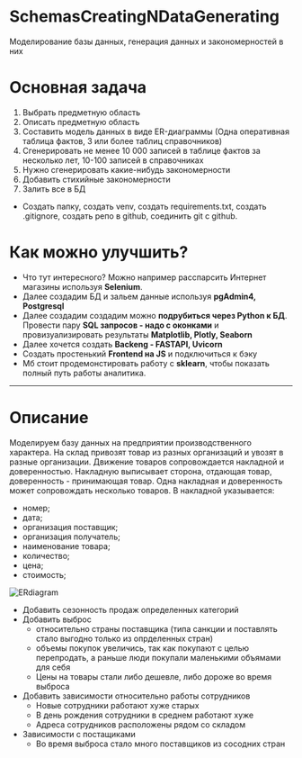 # SchemasCreatingNDataGenerating
Моделирование базы данных, генерация данных и закономерностей в них

# Основная задача
1. Выбрать предметную область
2. Описать предметную область
3. Составить модель данных в виде ER-диаграммы (Одна оперативная таблица фактов, 3 или более таблиц справочников)
4. Сгенерировать не менее 10 000 записей в таблице фактов за несколько лет, 10-100 записей в справочниках
5. Нужно сгенерировать какие-нибудь закономерности
6. Добавить стихийные закономерности
7. Залить все в БД

- Создать папку, создать venv, создать requirements.txt, создать .gitignore, создать репо в github, соединить git с github.

# Как можно улучшить? 
- Что тут интересного? Можно например расспарсить Интернет магазины  используя **Selenium**.
- Далее создадим БД и зальем данные используя **pgAdmin4, Postgresql**
- Далее создадим создадим можно **подрубиться через Python к БД**. Провести пару **SQL запросов - надо с оконками** и провизуализировать результаты **Matplotlib, Plotly, Seaborn**
- Далее хочется создать **Backeng - FASTAPI, Uvicorn**
- Создать простенький **Frontend на JS** и подключиться к бэку
- Мб стоит продемонстировать работу с **sklearn**, чтобы показать полный путь работы аналитика.

----

# Описание
Моделируем базу данных на предприятии производственного характера. На склад привозят товар из разных организаций и увозят в разные организации. Движение товаров сопровождается накладной и доверенностью. Накладную выписывает сторона, отдающая товар, доверенность - принимающая товар. Одна накладная и доверенность может сопровождать несколько товаров. В накладной указывается:
- номер;
- дата;
- организация поставщик;
- организация получатель;
- наименование товара;
- количество;
- цена;
- стоимость;

![ERdiagram](/images/ERdiagram.png)

- Добавить сезонность продаж определенных категорий
- Добавить выброс
    - относительно страны поставщика (типа санкции и поставлять стало выгодно только из опрделенных стран)
    - объемы покупок увеличись, так как покупают с целью перепродать, а раньше люди покупали маленькими объямами для себя
    - Цены на товары стали либо дешевле, либо дороже во время выброса
- Добавить зависимости относительно работы сотрудников
    - Новые сотрудники работают хуже старых
    - В день рождения сотрудники в среднем работают хуже
    - Адреса сотрудников расположены рядом со складом
- Зависимости с постащиками
    - Во время выброса стало много поставщиков из сосодних стран
